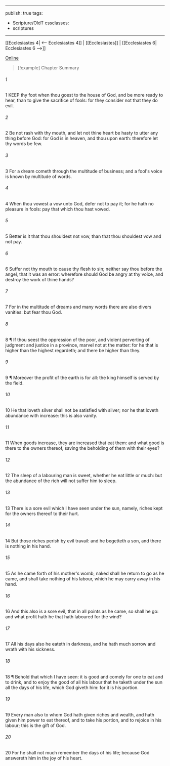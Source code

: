 

---
publish: true
tags:
  - Scripture/OldT
cssclasses:
  - scriptures
---
[[Ecclesiastes 4| <-- Ecclesiastes 4]] | [[Ecclesiastes]] | [[Ecclesiastes 6| Ecclesiastes 6 -->]]

[Online](https://churchofjesuschrist.org/study/scriptures/ot/eccl/5?lang=eng)

>[!example] Chapter Summary
>
###### 1
1 KEEP thy foot when thou goest to the house of God, and be more ready to hear, than to give the sacrifice of fools: for they consider not that they do evil.
###### 2
2 Be not rash with thy mouth, and let not thine heart be hasty to utter any thing before God: for God is in heaven, and thou upon earth: therefore let thy words be few.
###### 3
3 For a dream cometh through the multitude of business; and a fool's voice is known by multitude of words.
###### 4
4 When thou vowest a vow unto God, defer not to pay it; for he hath no pleasure in fools: pay that which thou hast vowed.
###### 5
5 Better is it that thou shouldest not vow, than that thou shouldest vow and not pay.
###### 6
6 Suffer not thy mouth to cause thy flesh to sin; neither say thou before the angel, that it was an error: wherefore should God be angry at thy voice, and destroy the work of thine hands?
###### 7
7 For in the multitude of dreams and many words there are also divers vanities: but fear thou God.
###### 8
8 ¶ If thou seest the oppression of the poor, and violent perverting of judgment and justice in a province, marvel not at the matter: for he that is higher than the highest regardeth; and there be higher than they.
###### 9
9 ¶ Moreover the profit of the earth is for all: the king himself is served by the field.
###### 10
10 He that loveth silver shall not be satisfied with silver; nor he that loveth abundance with increase: this is also vanity.
###### 11
11 When goods increase, they are increased that eat them: and what good is there to the owners thereof, saving the beholding of them with their eyes?
###### 12
12 The sleep of a labouring man is sweet, whether he eat little or much: but the abundance of the rich will not suffer him to sleep.
###### 13
13 There is a sore evil which I have seen under the sun, namely, riches kept for the owners thereof to their hurt.
###### 14
14 But those riches perish by evil travail: and he begetteth a son, and there is nothing in his hand.
###### 15
15 As he came forth of his mother's womb, naked shall he return to go as he came, and shall take nothing of his labour, which he may carry away in his hand.
###### 16
16 And this also is a sore evil, that in all points as he came, so shall he go: and what profit hath he that hath laboured for the wind?
###### 17
17 All his days also he eateth in darkness, and he hath much sorrow and wrath with his sickness.
###### 18
18 ¶ Behold that which I have seen: it is good and comely for one to eat and to drink, and to enjoy the good of all his labour that he taketh under the sun all the days of his life, which God giveth him: for it is his portion.
###### 19
19 Every man also to whom God hath given riches and wealth, and hath given him power to eat thereof, and to take his portion, and to rejoice in his labour; this is the gift of God.
###### 20
20 For he shall not much remember the days of his life; because God answereth him in the joy of his heart.



